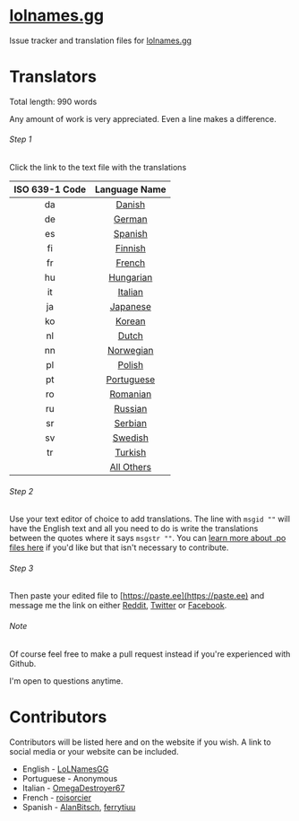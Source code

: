 # [lolnames.gg](https://lolnames.gg/en/)
Issue tracker and translation files for [lolnames.gg](https://lolnames.gg/en/)



# Translators

Total length: 990 words

Any amount of work is very appreciated. Even a line makes a difference.

###### Step 1
Click the link to the text file with the translations

| ISO 639-1 Code | Language Name |
| :-----: |:-------:|
| da |  [Danish](https://raw.githubusercontent.com/hingston/lolnames.gg/master/locale/da/LC_MESSAGES/django.po) |
| de |  [German](https://raw.githubusercontent.com/hingston/lolnames.gg/master/locale/de/LC_MESSAGES/django.po) |
| es |  [Spanish](https://raw.githubusercontent.com/hingston/lolnames.gg/master/locale/es/LC_MESSAGES/django.po) |
| fi |  [Finnish](https://raw.githubusercontent.com/hingston/lolnames.gg/master/locale/fi/LC_MESSAGES/django.po) |
| fr |  [French](https://raw.githubusercontent.com/hingston/lolnames.gg/master/locale/fr/LC_MESSAGES/django.po) |
| hu |  [Hungarian](https://raw.githubusercontent.com/hingston/lolnames.gg/master/locale/hu/LC_MESSAGES/django.po) |
| it |  [Italian](https://raw.githubusercontent.com/hingston/lolnames.gg/master/locale/it/LC_MESSAGES/django.po) |
| ja |  [Japanese](https://raw.githubusercontent.com/hingston/lolnames.gg/master/locale/ja/LC_MESSAGES/django.po) |
| ko |  [Korean](https://raw.githubusercontent.com/hingston/lolnames.gg/master/locale/ko/LC_MESSAGES/django.po) |
| nl |  [Dutch](https://raw.githubusercontent.com/hingston/lolnames.gg/master/locale/nl/LC_MESSAGES/django.po) |
| nn |  [Norwegian](https://raw.githubusercontent.com/hingston/lolnames.gg/master/locale/nn/LC_MESSAGES/django.po) |
| pl |  [Polish](https://raw.githubusercontent.com/hingston/lolnames.gg/master/locale/pl/LC_MESSAGES/django.po) |
| pt |  [Portuguese](https://raw.githubusercontent.com/hingston/lolnames.gg/master/locale/pt/LC_MESSAGES/django.po) |
| ro |  [Romanian](https://raw.githubusercontent.com/hingston/lolnames.gg/master/locale/ro/LC_MESSAGES/django.po) |
| ru |  [Russian](https://raw.githubusercontent.com/hingston/lolnames.gg/master/locale/ru/LC_MESSAGES/django.po) |
| sr |  [Serbian](https://raw.githubusercontent.com/hingston/lolnames.gg/master/locale/sr/LC_MESSAGES/django.po) |
| sv |  [Swedish](https://raw.githubusercontent.com/hingston/lolnames.gg/master/locale/sv/LC_MESSAGES/django.po) |
| tr |  [Turkish](https://raw.githubusercontent.com/hingston/lolnames.gg/master/locale/tr/LC_MESSAGES/django.po) |
|    |  [All Others](https://raw.githubusercontent.com/hingston/lolnames.gg/master/locale/blank_template.po) |


###### Step 2

Use your text editor of choice to add translations. The line with `msgid ""` will have the English text and all you need to do is write the translations between the quotes where it says `msgstr ""`. You can [learn more about .po files here](https://www.gnu.org/software/gettext/manual/html_node/PO-Files.html) if you'd like but that isn't necessary to contribute.


###### Step 3
Then paste your edited file to [https://paste.ee](https://paste.ee) and message me the link on either [Reddit](https://www.reddit.com/message/compose/?to=LoLNamesGG), [Twitter](https://twitter.com/LoLNamesGG) or [Facebook](https://www.facebook.com/lolnames.gg/).

###### Note

Of course feel free to make a pull request instead if you're experienced with Github.

I'm open to questions anytime.


# Contributors

Contributors will be listed here and on the website if you wish. A link to social media or your website can be included.

  * English - [LoLNamesGG](https://twitter.com/LoLNamesGG)
  * Portuguese - Anonymous
  * Italian - [OmegaDestroyer67](https://www.reddit.com/user/OmegaDestroyer67)
  * French - [roisorcier](https://www.reddit.com/user/roisorcier)
  * Spanish - [AlanBitsch](https://www.reddit.com/user/AlanBitsch), [ferrytiuu](https://www.reddit.com/user/ferrytiuu)
